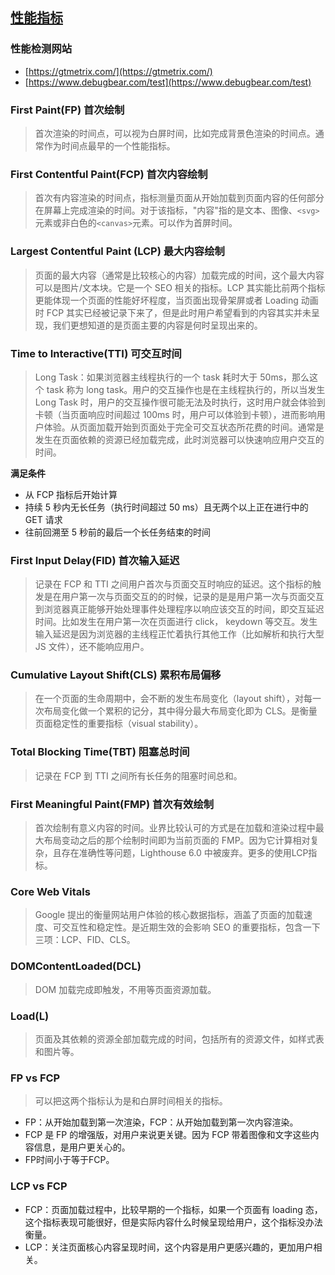 ## [性能指标](https://juejin.cn/post/6850037270729359367)
### 性能检测网站
- [https://gtmetrix.com/](https://gtmetrix.com/)
- [https://www.debugbear.com/test](https://www.debugbear.com/test)
### First Paint(FP) 首次绘制
> 首次渲染的时间点，可以视为白屏时间，比如完成背景色渲染的时间点。通常作为时间点最早的一个性能指标。

### First Contentful Paint(FCP) 首次内容绘制
> 首次有内容渲染的时间点，指标测量页面从开始加载到页面内容的任何部分在屏幕上完成渲染的时间。对于该指标，"内容"指的是文本、图像、`<svg>`元素或非白色的`<canvas>`元素。可以作为首屏时间。

### Largest Contentful Paint (LCP) 最大内容绘制
> 页面的最大内容（通常是比较核心的内容）加载完成的时间，这个最大内容可以是图片/文本块。它是一个 SEO 相关的指标。LCP 其实能比前两个指标更能体现一个页面的性能好坏程度，当页面出现骨架屏或者 Loading 动画时 FCP 其实已经被记录下来了，但是此时用户希望看到的内容其实并未呈现，我们更想知道的是页面主要的内容是何时呈现出来的。

### Time to Interactive(TTI) 可交互时间
> Long Task：如果浏览器主线程执行的一个 task 耗时大于 50ms，那么这个 task 称为 long task。用户的交互操作也是在主线程执行的，所以当发生 Long Task 时，用户的交互操作很可能无法及时执行，这时用户就会体验到卡顿（当页面响应时间超过 100ms 时，用户可以体验到卡顿），进而影响用户体验。从页面加载开始到页面处于完全可交互状态所花费的时间。通常是发生在页面依赖的资源已经加载完成，此时浏览器可以快速响应用户交互的时间。

**满足条件**
- 从 FCP 指标后开始计算
- 持续 5 秒内无长任务（执行时间超过 50 ms）且无两个以上正在进行中的 GET 请求
- 往前回溯至 5 秒前的最后一个长任务结束的时间

### First Input Delay(FID) 首次输入延迟
> 记录在 FCP 和 TTI 之间用户首次与页面交互时响应的延迟。这个指标的触发是在用户第一次与页面交互的的时候，记录的是是用户第一次与页面交互到浏览器真正能够开始处理事件处理程序以响应该交互的时间，即交互延迟时间。比如发生在用户第一次在页面进行 click， keydown 等交互。发生输入延迟是因为浏览器的主线程正忙着执行其他工作（比如解析和执行大型 JS 文件），还不能响应用户。

### Cumulative Layout Shift(CLS) 累积布局偏移
> 在一个页面的生命周期中，会不断的发生布局变化（layout shift），对每一次布局变化做一个累积的记分，其中得分最大布局变化即为 CLS。是衡量页面稳定性的重要指标（visual stability）。

### Total Blocking Time(TBT) 阻塞总时间
> 记录在 FCP 到 TTI 之间所有长任务的阻塞时间总和。

### First Meaningful Paint(FMP) 首次有效绘制
> 首次绘制有意义内容的时间。业界比较认可的方式是在加载和渲染过程中最大布局变动之后的那个绘制时间即为当前页面的 FMP。因为它计算相对复杂，且存在准确性等问题，Lighthouse 6.0 中被废弃。更多的使用LCP指标。

### Core Web Vitals
> Google 提出的衡量网站用户体验的核心数据指标，涵盖了页面的加载速度、可交互性和稳定性。是近期生效的会影响 SEO 的重要指标，包含一下三项：LCP、FID、CLS。

### DOMContentLoaded(DCL)
> DOM 加载完成即触发，不用等页面资源加载。

### Load(L)
> 页面及其依赖的资源全部加载完成的时间，包括所有的资源文件，如样式表和图片等。

### FP vs FCP
> 可以把这两个指标认为是和白屏时间相关的指标。

- FP：从开始加载到第一次渲染，FCP：从开始加载到第一次内容渲染。
- FCP 是 FP 的增强版，对用户来说更关键。因为 FCP 带着图像和文字这些内容信息，是用户更关心的。
- FP时间小于等于FCP。

### LCP vs FCP
- FCP：页面加载过程中，比较早期的一个指标，如果一个页面有 loading 态，这个指标表现可能很好，但是实际内容什么时候呈现给用户，这个指标没办法衡量。
- LCP：关注页面核心内容呈现时间，这个内容是用户更感兴趣的，更加用户相关。